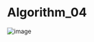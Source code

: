 # Algorithm_04
![image](https://user-images.githubusercontent.com/107354874/173245864-8ed4da7e-87d4-4302-8737-77c51aee7b8c.png)
